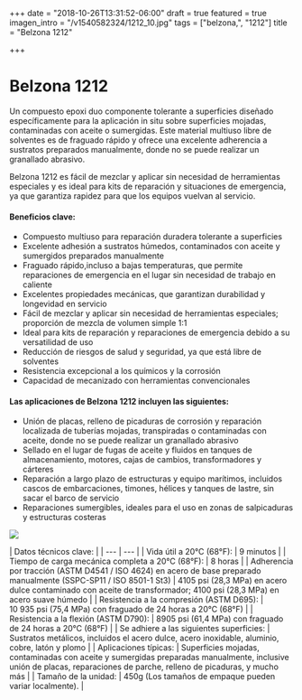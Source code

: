 +++
date = "2018-10-26T13:31:52-06:00"
draft = true
featured = true
imagen_intro = "/v1540582324/1212_10.jpg"
tags = ["belzona,", "1212"]
title = "Belzona 1212"

+++
# Belzona 1212

Un compuesto epoxi duo componente tolerante a superficies diseñado específicamente para la aplicación in situ sobre superficies mojadas, contaminadas con aceite o sumergidas. Este material multiuso libre de solventes es de fraguado rápido y ofrece una excelente adherencia a sustratos preparados manualmente, donde no se puede realizar un granallado abrasivo.

Belzona 1212 es fácil de mezclar y aplicar sin necesidad de herramientas especiales y es ideal para kits de reparación y situaciones de emergencia, ya que garantiza rapidez para que los equipos vuelvan al servicio.

#### Beneficios clave:

* Compuesto multiuso para reparación duradera tolerante a superficies
* Excelente adhesión a sustratos húmedos, contaminados con aceite y sumergidos preparados manualmente
* Fraguado rápido,incluso a bajas temperaturas, que permite reparaciones de emergencia en el lugar sin necesidad de trabajo en caliente
* Excelentes propiedades mecánicas, que garantizan durabilidad y longevidad en servicio
* Fácil de mezclar y aplicar sin necesidad de herramientas especiales; proporción de mezcla de volumen simple 1:1
* Ideal para kits de reparación y reparaciones de emergencia debido a su versatilidad de uso
* Reducción de riesgos de salud y seguridad, ya que está libre de solventes
* Resistencia excepcional a los químicos y la corrosión
* Capacidad de mecanizado con herramientas convencionales

#### Las aplicaciones de Belzona 1212 incluyen las siguientes:

* Unión de placas, relleno de picaduras de corrosión y reparación localizada de tuberías mojadas, transpiradas o contaminadas con aceite, donde no se puede realizar un granallado abrasivo
* Sellado en el lugar de fugas de aceite y fluidos en tanques de almacenamiento, motores, cajas de cambios, transformadores y cárteres
* Reparación a largo plazo de estructuras y equipo marítimos, incluidos cascos de embarcaciones, timones, hélices y tanques de lastre, sin sacar el barco de servicio
* Reparaciones sumergibles, ideales para el uso en zonas de salpicaduras y estructuras costeras

![](https://res.cloudinary.com/novatec/v1540582445/Screenshot%202018-10-26%2013.33.00.png)

| Datos técnicos clave: |
| --- | --- |
| Vida útil a 20°C (68°F): | 9 minutos |
| Tiempo de carga mecánica completa a 20°C (68°F): | 8 horas |
| Adherencia por tracción (ASTM D4541 / ISO 4624) en acero de base preparado manualmente (SSPC-SP11 / ISO 8501-1 St3) | 4105 psi (28,3 MPa) en acero dulce contaminado con aceite de transformador; 4100 psi (28,3 MPa) en acero suave húmedo |
| Resistencia a la compresión (ASTM D695): | 10 935 psi (75,4 MPa) con fraguado de 24 horas a 20°C (68°F) |
| Resistencia a la flexión (ASTM D790): | 8905 psi (61,4 MPa) con fraguado de 24 horas a 20°C (68°F) |
| Se adhiere a las siguientes superficies: | Sustratos metálicos, incluidos el acero dulce, acero inoxidable, aluminio, cobre, latón y plomo |
| Aplicaciones típicas: | Superficies mojadas, contaminadas con aceite y sumergidas preparadas manualmente, inclusive unión de placas, reparaciones de parche, relleno de picaduras, y mucho más |
| Tamaño de la unidad: | 450g (Los tamaños de empaque pueden variar localmente). |
